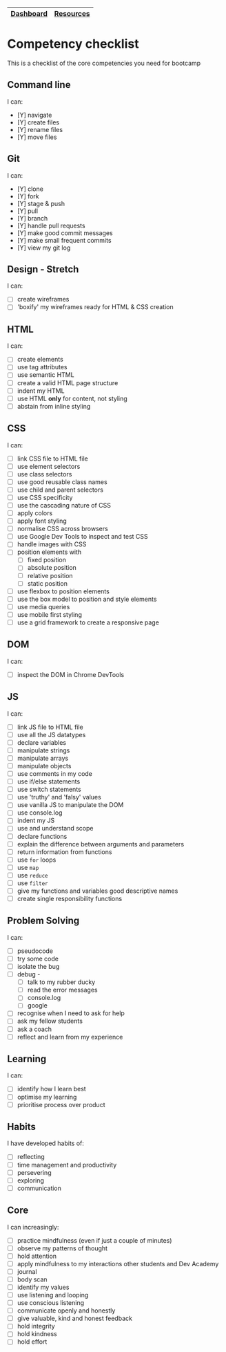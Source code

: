 [Dashboard](../README.md) | [Resources ](README.md) |
------------|----------|

# Competency checklist

This is a checklist of the core competencies you need for bootcamp 

## Command line
I can:
- [Y] navigate
- [Y] create files
- [Y] rename files
- [Y] move files

## Git
I can:
- [Y] clone
- [Y] fork
- [Y] stage & push
- [Y] pull
- [Y] branch
- [Y] handle pull requests
- [Y] make good commit messages
- [Y] make small frequent commits
- [Y] view my git log

## Design - Stretch
I can:
- [ ] create wireframes
- [ ] 'boxify' my wireframes ready for HTML & CSS creation

## HTML
I can:
- [ ] create elements
- [ ] use tag attributes
- [ ] use semantic HTML
- [ ] create a valid HTML page structure
- [ ] indent my HTML
- [ ] use HTML **only** for content, not styling
- [ ] abstain from inline styling

## CSS
I can:
- [ ] link CSS file to HTML file
- [ ] use element selectors
- [ ] use class selectors
- [ ] use good reusable class names
- [ ] use child and parent selectors
- [ ] use CSS specificity
- [ ] use the cascading nature of CSS
- [ ] apply colors
- [ ] apply font styling
- [ ] normalise CSS across browsers
- [ ] use Google Dev Tools to inspect and test CSS
- [ ] handle images with CSS
- [ ] position elements with
  - [ ] fixed position
  - [ ] absolute position
  - [ ] relative position
  - [ ] static position
- [ ] use flexbox to position elements
- [ ] use the box model to position and style elements
- [ ] use media queries
- [ ] use mobile first styling
- [ ] use a grid framework to create a responsive page

## DOM
I can:
- [ ] inspect the DOM in Chrome DevTools

## JS
I can:
- [ ] link JS file to HTML file
- [ ] use all the JS datatypes
- [ ] declare variables
- [ ] manipulate strings
- [ ] manipulate arrays
- [ ] manipulate objects
- [ ] use comments in my code
- [ ] use if/else statements
- [ ] use switch statements
- [ ] use 'truthy' and 'falsy' values
- [ ] use vanilla JS to manipulate the DOM
- [ ] use console.log
- [ ] indent my JS
- [ ] use and understand scope
- [ ] declare functions
- [ ] explain the difference between arguments and parameters
- [ ] return information from functions
- [ ] use `for` loops
- [ ] use `map`
- [ ] use `reduce`
- [ ] use `filter`
- [ ] give my functions and variables good descriptive names
- [ ] create single responsibility functions

## Problem Solving
I can:
- [ ] pseudocode
- [ ] try some code
- [ ] isolate the bug
- [ ] debug -
  - [ ] talk to my rubber ducky
  - [ ] read the error messages
  - [ ] console.log
  - [ ] google
- [ ] recognise when I need to ask for help
- [ ] ask my fellow students
- [ ] ask a coach
- [ ] reflect and learn from my experience

## Learning
I can:
- [ ] identify how I learn best
- [ ] optimise my learning
- [ ] prioritise process over product

## Habits
I have developed habits of:
- [ ] reflecting
- [ ] time management and productivity
- [ ] persevering
- [ ] exploring
- [ ] communication

## Core
I can increasingly:
- [ ] practice mindfulness (even if just a couple of minutes)
- [ ] observe my patterns of thought
- [ ] hold attention
- [ ] apply mindfulness to my interactions other students and Dev Academy
- [ ] journal
- [ ] body scan
- [ ] identify my values
- [ ] use listening and looping
- [ ] use conscious listening
- [ ] communicate openly and honestly
- [ ] give valuable, kind and honest feedback
- [ ] hold integrity
- [ ] hold kindness
- [ ] hold effort
